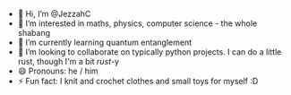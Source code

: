 - 👋 Hi, I’m @JezzahC
- 👀 I’m interested in maths, physics, computer science - the whole shabang
- 🌱 I’m currently learning quantum entanglement
- 💞️ I’m looking to collaborate on typically python projects. I can do a little rust, though I'm a bit _rust_-y
- 😄 Pronouns: he / him
- ⚡ Fun fact: I knit and crochet clothes and small toys for myself :D

<!---
JezzahC/JezzahC is a ✨ special ✨ repository because its `README.md` (this file) appears on your GitHub profile.
You can click the Preview link to take a look at your changes.
--->
